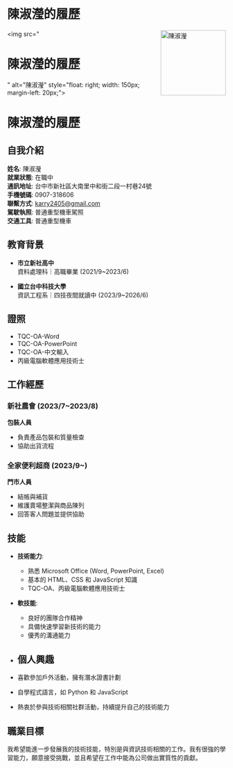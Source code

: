# 陳淑瀅的履歷

<img src="<img src="your-image-url.jpg" alt="陳淑瀅" style="float: right; width: 150px; margin-left: 20px;">

# 陳淑瀅的履歷
" alt="陳淑瀅" style="float: right; width: 150px; margin-left: 20px;">

# 陳淑瀅的履歷

## 自我介紹
**姓名**: 陳淑瀅  
**就業狀態**: 在職中  
**通訊地址**: 台中市新社區大南里中和街二段一村巷24號  
**手機號碼**: 0907-318606  
**聯繫方式**: [karry2405@gmail.com](mailto:karry2405@gmail.com)  
**駕駛執照**: 普通重型機車駕照  
**交通工具**: 普通重型機車  



## 教育背景
- **市立新社高中**  
  資料處理科｜高職畢業 (2021/9~2023/6)

- **國立台中科技大學**  
  資訊工程系｜四技夜間就讀中 (2023/9~2026/6)



## 證照
- TQC-OA-Word  
- TQC-OA-PowerPoint  
- TQC-OA-中文輸入  
- 丙級電腦軟體應用技術士



## 工作經歷

### 新社農會 (2023/7~2023/8)  
**包裝人員**  
- 負責產品包裝和質量檢查  
- 協助出貨流程  

### 全家便利超商 (2023/9~)  
**門市人員**  
- 結帳與補貨  
- 維護賣場整潔與商品陳列  
- 回答客人問題並提供協助



## 技能
- **技術能力**: 
  - 熟悉 Microsoft Office (Word, PowerPoint, Excel)
  - 基本的 HTML、CSS 和 JavaScript 知識
  - TQC-OA、丙級電腦軟體應用技術士

- **軟技能**: 
  - 良好的團隊合作精神
  - 具備快速學習新技術的能力
  - 優秀的溝通能力

  


- ## 個人興趣
- 喜歡參加戶外活動，擁有潛水證書計劃
- 自學程式語言，如 Python 和 JavaScript
- 熱衷於參與技術相關社群活動，持續提升自己的技術能力
  


## 職業目標
我希望能進一步發展我的技術技能，特別是與資訊技術相關的工作。我有很強的學習能力，願意接受挑戰，並且希望在工作中能為公司做出實質性的貢獻。


